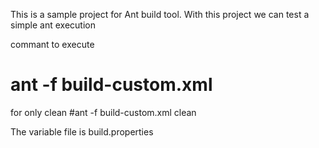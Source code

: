 This is a sample project for Ant build tool.
With this project we can test a simple ant execution

commant to execute
# ant -f build-custom.xml

for only clean 
#ant -f build-custom.xml clean

The variable file is build.properties



